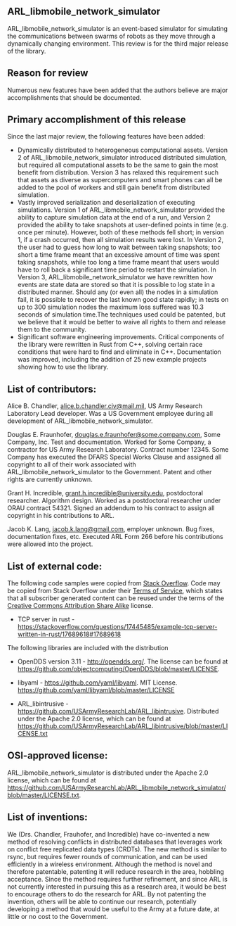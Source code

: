 ARL_libmobile_network_simulator
-------------------------------

ARL_libmobile_network_simulator is an event-based simulator for simulating the
communications between swarms of robots as they move through a dynamically
changing environment.  This review is for the third major release of the
library.

Reason for review
-----------------

Numerous new features have been added that the authors believe are major
accomplishments that should be documented.

Primary accomplishment of this release
--------------------------------------

Since the last major review, the following features have been added:

* Dynamically distributed to heterogeneous computational assets. Version 2 of
  ARL_libmobile_network_simulator introduced distributed  simulation, but
  required all computational assets to be the same to gain the most benefit
  from distribution.  Version 3 has relaxed this requirement such that assets
  as diverse as supercomputers and smart phones can all be added to the pool
  of workers and still gain benefit from distributed simulation.
* Vastly improved serialization and deserialization of executing  simulations.
  Version 1 of ARL_libmobile_network_simulator provided the ability to capture
  simulation data at the end of a run, and Version 2 provided the ability to
  take snapshots at user-defined points in time (e.g. once per minute).
  However, both of these methods fell short; in version 1, if a crash
  occurred, then all simulation results were lost. In Version 2, the user had
  to guess how long to wait between taking snapshots; too short a time frame
  meant that an excessive amount of time was spent taking snapshots, while too
  long a time frame meant that users would have to roll back a significant
  time period to restart the simulation. In Version 3,
  ARL_libmobile_network_simulator we have rewritten how events are state data
  are stored so that it is possible to log state in a distributed manner.
  Should any (or even all) the nodes in a simulation fail, it is possible to
  recover the last known good state rapidly; in tests on up to 300 simulation
  nodes the maximum loss suffered was 10.3 seconds of simulation time.The
  techniques used could be patented, but we believe that it would be better to
  waive all rights to them and release them to the community.
* Significant software engineering improvements.  Critical components of the
  library were rewritten in Rust from C++, solving certain race conditions
  that were hard to find and eliminate in C++.  Documentation was improved,
  including the addition of 25 new example projects showing how to use the
  library.

List of contributors:
---------------------

Alice B. Chandler, alice.b.chandler.civ@mail.mil, US Army Research Laboratory
    Lead developer.  Was a US Government employee during all development of
    ARL_libmobile_network_simulator.

Douglas E. Fraunhofer, douglas.e.fraunhofer@some.company.com, Some Company, Inc.
    Test and documentation.  Worked for Some Company, a contractor for US
    Army Research Laboratory.  Contract number 12345.  Some Company has
    executed the DFARS Special Works Clause and assigned all copyright to all
    of their work associated with ARL_libmobile_network_simulator to the
    Government.  Patent and other rights are currently unknown.

Grant H. Incredible, grant.h.incredible@university.edu, postdoctoral researcher.
    Algorithm design.  Worked as a postdoctoral researcher under ORAU
    contract 54321.  Signed an addendum to his contract to assign all
    copyright in his contributions to ARL.

Jacob K. Lang, jacob.k.lang@gmail.com, employer unknown.  Bug fixes,
    documentation fixes, etc. Executed ARL Form 266 before his contributions
    were allowed into the project.

List of external code:
----------------------

The following code samples were copied from
[Stack Overflow](https://stackoverflow.com/).  Code may be copied from
Stack Overflow under their
[Terms of Service](https://stackexchange.com/legal/terms-of-service), which
states that all subscriber generated content can be reused under the terms of
the [Creative Commons Attribution Share Alike](https://creativecommons.org/licenses/by-sa/3.0/)
license.

* TCP server in rust -
  https://stackoverflow.com/questions/17445485/example-tcp-server-written-in-rust/17689618#17689618

The following libraries are included with the distribution

* OpenDDS version 3.11 - http://opendds.org/. The license can be found at
  https://github.com/objectcomputing/OpenDDS/blob/master/LICENSE.

* libyaml - https://github.com/yaml/libyaml.  MIT License.
  https://github.com/yaml/libyaml/blob/master/LICENSE

* ARL_libintrusive - https://github.com/USArmyResearchLab/ARL_libintrusive.
  Distributed under the Apache 2.0 license, which can be found at
  https://github.com/USArmyResearchLab/ARL_libintrusive/blob/master/LICENSE.txt


OSI-approved license:
---------------------

ARL_libmobile_network_simulator is distributed under the Apache 2.0 license,
which can be found at
https://github.com/USArmyResearchLab/ARL_libmobile_network_simulator/blob/master/LICENSE.txt.

List of inventions:
-------------------

We (Drs. Chandler, Frauhofer, and Incredible) have co-invented a new method of
resolving conflicts in distributed databases that leverages work on conflict
free replicated data types (CRDTs).  The new method is similar to rsync, but
requires fewer rounds of communication, and can be used efficiently in a
wireless environment.  Although the method is novel and therefore patentable,
patenting it will reduce research in the area, hobbling acceptance.  Since the
method requires further refinement, and since ARL is not currently interested
in pursuing this as a research area, it would be best to encourage others to
do the research for ARL.  By not patenting the invention, others will be able
to continue our research, potentially developing a method that would be useful
to the Army at a future date, at little or no cost to the Government.
